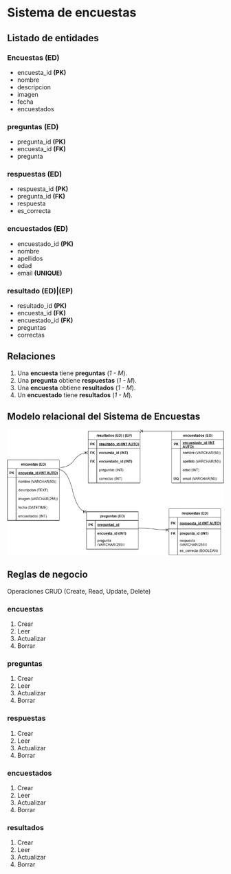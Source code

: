 # Sistema de encuestas

## Listado de entidades

### Encuestas **(ED)**

- encuesta_id **(PK)**
- nombre
- descripcion
- imagen
- fecha
- encuestados

### preguntas **(ED)**

- pregunta_id **(PK)**
- encuesta_id **(FK)**
- pregunta

### respuestas **(ED)**

- respuesta_id **(PK)**
- pregunta_id **(FK)**
- respuesta
- es_correcta

### encuestados **(ED)**

- encuestado_id **(PK)**
- nombre
- apellidos
- edad
- email **(UNIQUE)**

### resultado **(ED)|(EP)**

- resultado_id **(PK)**
- encuesta_id **(FK)**
- encuestado_id **(FK)**
- preguntas
- correctas

## Relaciones

1. Una **encuesta** tiene **preguntas** (_1 - M_).
1. Una **pregunta** obtiene **respuestas** (_1 - M_).
1. Una **encuesta** obtiene **resultados** (_1 - M_).
1. Un **encuestado** tiene **resultados** (_1 - M_).

## Modelo relacional del Sistema de Encuestas

![Sistema de encuestas](./sistema_encuestas.drawio.png)

## Reglas de negocio

Operaciones CRUD (Create, Read, Update, Delete)

### encuestas

1. Crear
2. Leer
3. Actualizar
4. Borrar

### preguntas

1. Crear
2. Leer
3. Actualizar
4. Borrar

### respuestas

1. Crear
2. Leer
3. Actualizar
4. Borrar

### encuestados

1. Crear
2. Leer
3. Actualizar
4. Borrar

### resultados

1. Crear
2. Leer
3. Actualizar
4. Borrar